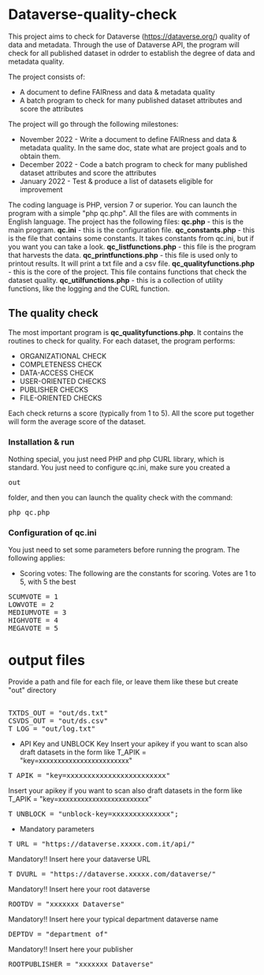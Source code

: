 # Dataverse-quality-check

This project aims to check for Dataverse (https://dataverse.org/) quality of data and metadata.
Through the use of Dataverse API, the program will check for all published dataset in odrder to establish the degree of data and metadata quality.

The project consists of:
- A document to define FAIRness and data & metadata quality
- A batch program to check for many published dataset attributes and score the attributes

The project will go through the following milestones:
- November 2022 - Write a document to define FAIRness and data & metadata quality. In the same doc, state what are project goals and to obtain them.
- December 2022 - Code a batch program to check for many published dataset attributes and score the attributes
- January 2022 - Test & produce a list of datasets eligible for improvement

The coding language is PHP, version 7 or superior.
You can launch the program with a simple "php qc.php".
All the files are with comments in English language.
The project has the following files:
**qc.php** - this is the main program.
**qc.ini** - this is the configuration file.
**qc_constants.php** - this is the file that contains some constants. It takes constants from qc.ini, but if you want you can take a look.
**qc_listfunctions.php** - this file is the program that harvests the data. 
**qc_printfunctions.php** - this file is used only to printout results. It will print a txt file and a csv file.
**qc_qualityfunctions.php** - this is the core of the project. This file contains functions that check the dataset quality. 
**qc_utilfunctions.php** - this is a collection of utility functions, like the logging and the CURL function.

## The quality check
The most important program is **qc_qualityfunctions.php**. It contains the routines to check for quality.
For each dataset, the program performs:
* ORGANIZATIONAL CHECK
* COMPLETENESS CHECK
* DATA-ACCESS CHECK
* USER-ORIENTED CHECKS
* PUBLISHER CHECKS
* FILE-ORIENTED CHECKS 

Each check returns a score (typically from 1 to 5).
All the score put together will form the average score of the dataset.

### Installation & run
Nothing special, you just need PHP and php CURL library, which is standard.
You just need to configure qc.ini, make sure you created a <pre>out</pre> folder, and then you can launch the quality check with the command:
<pre>php qc.php</pre>

### Configuration of qc.ini
You just need to set some parameters before running the program. 
The following applies:
* Scoring votes:
The following are the constants for scoring. Votes are 1 to 5, with 5 the best
<pre>
SCUMVOTE = 1
LOWVOTE = 2
MEDIUMVOTE = 3
HIGHVOTE = 4
MEGAVOTE = 5
</pre>

# output files
Provide a path and file for each file, or leave them like these but create "out" directory
<pre> 
TXTDS_OUT = "out/ds.txt"
CSVDS_OUT = "out/ds.csv" 
T_LOG = "out/log.txt"
</pre> 

* API Key and UNBLOCK Key
Insert your apikey if you want to scan also draft datasets
in the form like T_APIK = "key=xxxxxxxxxxxxxxxxxxxxxxxx"
<pre>
T_APIK = "key=xxxxxxxxxxxxxxxxxxxxxxxx"
</pre>

Insert your apikey if you want to scan also draft datasets
in the form like T_APIK = "key=xxxxxxxxxxxxxxxxxxxxxxxx"
<pre>
T_UNBLOCK = "unblock-key=xxxxxxxxxxxxxx";
</pre>

* Mandatory parameters 
<pre>T_URL = "https://dataverse.xxxxx.com.it/api/"</pre>
Mandatory!! Insert here your dataverse URL 
<pre>T_DVURL = "https://dataverse.xxxxx.com/dataverse/"</pre>
Mandatory!! Insert here your root dataverse
<pre>ROOTDV = "xxxxxxx Dataverse"</pre>
Mandatory!! Insert here your typical department dataverse name
<pre>DEPTDV = "department of"</pre>
Mandatory!! Insert here your publisher
<pre>ROOTPUBLISHER = "xxxxxxx Dataverse"</pre>

